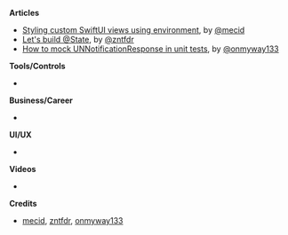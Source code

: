 
**Articles**

* [Styling custom SwiftUI views using environment](https://swiftwithmajid.com/2020/12/09/styling-custom-swiftui-views-using-environment/), by [@mecid](https://twitter.com/mecid)
* [Let's build @State](https://fivestars.blog/swiftui/lets-build-state.html), by [@zntfdr](https://twitter.com/zntfdr)
* [How to mock UNNotificationResponse in unit tests](https://onmyway133.com/blog/how-to-mock-unnotificationresponse-in-unit-tests/), by [@onmyway133](https://twitter.com/onmyway133)

**Tools/Controls**

* 

**Business/Career**

* 

**UI/UX**

* 

**Videos**

* 

**Credits**

* [mecid](https://github.com/mecid), [zntfdr](https://github.com/zntfdr), [onmyway133](https://github.com/onmyway133)

